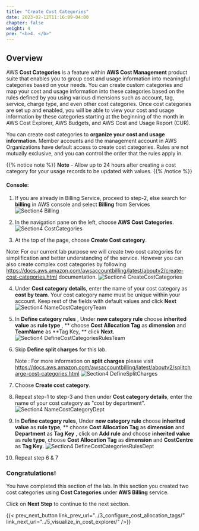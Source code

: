 ```yaml
---
title: "Create Cost Categories"
date: 2023-02-12T11:16:09-04:00
chapter: false
weight: 4
pre: "<b>4. </b>"
---
```


## Overview

AWS **Cost Categories** is a feature within **AWS Cost Management** product
suite that enables you to group cost and usage information into
meaningful categories based on your needs. You can create custom
categories and map your cost and usage information into these categories
based on the rules defined by you using various dimensions such as
account, tag, service, charge type, and even other cost categories. Once
cost categories are set up and enabled, you will be able to view your
cost and usage information by these categories starting at the beginning
of the month in AWS Cost Explorer, AWS Budgets, and AWS Cost and Usage
Report (CUR).

You can create cost categories to **organize your cost and usage information**. Member accounts and the management account in AWS
Organizations have default access to create cost categories. Rules
are not mutually exclusive, and you can control the order that the rules
apply in.

{{% notice note %}}
**Note** - Allow up to 24 hours after creating a cost category for
your usage records to be updated with values.
{{% /notice %}}

#### Console:

1. If you are already in Billing Service, proceed to step-2, else search for **billing** in AWS console and select **Billing** from Services
   ![Section4 Billing](/Cost/200_Cost_Category/Images/section4/billingService.png)

2. In the navigation pane on the left, choose **AWS Cost Categories**.
 ![Section4 CostCategories](/Cost/200_Cost_Category/Images/section4/costCategoriesService.png)

3. At the top of the page, choose **Create Cost category**. 

  Note: For our current lab purpose we will create two cost categories for
  simplification and better understanding of the service. However you
  can also create complex cost categories by following
  <https://docs.aws.amazon.com/awsaccountbilling/latest/aboutv2/create-cost-categories.html>
  documentation.
 ![Section4 CreateCostCategories](/Cost/200_Cost_Category/Images/section4/createCostCategory.png)

4. Under **Cost category details**, enter the name of your cost
    category as **cost by team**. Your cost category name must be unique
    within your account. Keep rest of the fields with default values and
    click **Next**
 ![Section4 NameCostCategoryTeam](/Cost/200_Cost_Category/Images/section4/nameCostCategoryTeam.png)

5. In **Define category rules** , Under **new category rule** choose **inherited value** as **rule type** , ** choose **Cost Allocation Tag** as **dimension** and **TeamName** as **Tag Key, ** click **Next.**
 ![Section4 DefineCostCategoriesRulesTeam](/Cost/200_Cost_Category/Images/section4/defineCatgoryRulesTeam.png)

6. Skip **Define split charges** for this lab. 
    
   Note : For more information on **split charges** please visit
   <https://docs.aws.amazon.com/awsaccountbilling/latest/aboutv2/splitcharge-cost-categories.html>
   ![Section4 DefineSplitCharges](/Cost/200_Cost_Category/Images/section4/defineSplitCharges.png)

8. Choose **Create cost category**.
   

9. Repeat step-1 to step-3 and then under **Cost category details**,
    enter the name of your cost category as "cost by department".
 ![Section4 NameCostCategoryDept](/Cost/200_Cost_Category/Images/section4/nameCostCategoryDept.png)

10. In **Define category rules**, Under **new category rule** choose **inherited value** as **rule type**, ** choose **Cost Allocation Tag** as **dimension** and **Department** as **Tag Key** , click on **Add rule** and choose **inherited value** as **rule type**,  choose **Cost Allocation Tag** as **dimension** and **CostCentre** as **Tag Key**.
 ![Section4 DefineCostCategoriesRulesDept](/Cost/200_Cost_Category/Images/section4/defineCategoryRulesDept.png)

11. Repeat step 6 & 7

### Congratulations!

You have completed this section of the lab. In this section you created
two cost categories using **Cost Categories** under **AWS Billing**
service.

Click on **Next Step** to continue to the next section.

{{< prev_next_button link_prev_url="../3_configure_cost_allocation_tags/" link_next_url="../5_visualize_in_cost_explorer/" />}}

